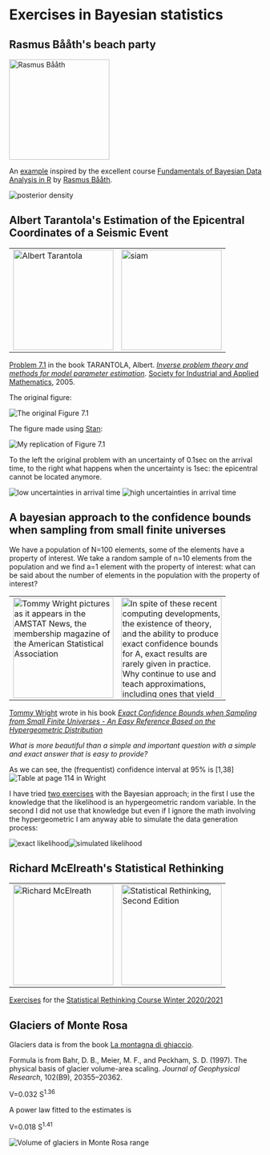 # Exercises in Bayesian statistics

##  Rasmus Bååth's beach party
<img alt='Rasmus Bååth' src='http://www.sumsar.net/images/rasmus1.jpeg' height='200'>

An [example](rasmus_baath_lake_beach_summer_party.R) inspired by the excellent course [Fundamentals of Bayesian Data Analysis in R](https://www.datacamp.com/courses/fundamentals-of-bayesian-data-analysis-in-r) by [Rasmus Bååth](http://www.sumsar.net/about.html).

![posterior density](posterior.png)

## Albert Tarantola's Estimation of the Epicentral Coordinates of a Seismic Event
<table>
<tr>
  <td>
<img alt='Albert Tarantola' src='https://upload.wikimedia.org/wikipedia/commons/3/31/YFB_2005-12_044.jpg' height='200'>
  </td>
  <td>
<img alt='siam' src='https://epubs.siam.org/na101/home/literatum/publisher/siam/books/content/ot/2005/1.9780898717921/1.9780898717921/production/1.9780898717921.cover.jpg' height='200'>
  </td>
  </tr>
</table>

[Problem 7.1](Estimation_of_the_Epicentral_Coordinates_of_a_Seismic_Event.R) in the book TARANTOLA, Albert. [*Inverse problem theory and methods for model parameter estimation*](http://www.ipgp.fr/~tarantola/Files/Professional/Books/InverseProblemTheory.pdf). [Society for Industrial and Applied Mathematics](https://epubs.siam.org/doi/book/10.1137/1.9780898717921), 2005.

The original figure:

![The original Figure 7.1](Tarantola-fig7_1.png)

The figure made using [Stan](https://mc-stan.org/):

![My replication of Figure 7.1](Estimation_of_the_Epicentral_Coordinates_of_a_Seismic_Event.png)

To the left the original problem with an uncertainty of 0.1sec on the arrival time,
to the right what happens when the uncertainty is 1sec: the epicentral cannot be
located anymore.

![low uncertainties in arrival time](epicentral-low_uncertainties_in_time_of_arrival.png)
![high uncertainties in arrival time](epicentral-high_uncertainties_in_time_of_arrival.png)

## A bayesian approach to the confidence bounds when sampling from small finite universes
We have a population of N=100 elements, some of the elements have a property of interest.
We take a random sample of n=10 elements from the population and we find a=1 element with 
the property of interest: what can be said about the number of elements in the population
with the property of interest?

<table>
  <tr>
    <td>
<img alt='Tommy Wright pictures as it appears in the AMSTAT News, the membership magazine of the American Statistical Association'
src='https://magazine.amstat.org/wp-content/uploads/2020/02/Wright_Tommy.jpg'
     height='200'></td>
<td><img alt='In spite of these recent computing developments, the existence of theory, and the ability to produce exact confidence bounds for A, exact results are rarely given in practice. Why continue to use and teach approximations, including ones that yield bad results for certain cases, for such a common and simple problem when exact and simple methods can be used?'
src='https://images.springer.com/sgw/books/medium/9780387975153.jpg'
         height=200'></td>
           </tr>
</table>

[Tommy Wright](https://www.census.gov/research/researchers/profile.php?cv_sub=div&cv_profile=3743)
 wrote in his book
[*Exact Confidence Bounds when Sampling from Small Finite Universes - 
An Easy Reference Based on the Hypergeometric Distribution*](https://www.springer.com/gp/book/9780387975153)

*What is more beautiful than a simple and important
question with a simple and exact answer that is easy
to provide?*

As we can see, the (frequentist) confidence interval at 95% is [1,38]
![Table at page 114 in Wright](Wright_pag114.jpg)

I have tried [two exercises](proportion_from_a_finite_universe.R) with the Bayesian approach;
in the first I use the knowledge that the likelihood is an hypergeometric random
variable.
In the second I did not use that knowledge but even if I 
ignore the math involving the hypergeometric I am anyway 
able to simulate the data generation process:

![exact likelihood](proportion_from_a_finite_universe-1.png)![simulated likelihood](proportion_from_a_finite_universe-2.png)


## Richard McElreath's Statistical Rethinking
<table>
  <tr>
    <td>
<img alt='Richard McElreath'
src='https://xcelab.net/rm/wp-content/uploads/2020/03/Kjp6Lib_400x400-300x300.jpg'
     height='200'></td>
<td><img alt='Statistical Rethinking, Second Edition'
src='https://images.routledge.com/common/jackets/amazon/978036713/9780367139919.jpg'
         height=200'></td>
           </tr>
</table>
  
[Exercises](statistical_rethinking_2020/readme.MD) for the [Statistical Rethinking Course Winter 2020/2021](https://github.com/rmcelreath/stat_rethinking_2020)

## Glaciers of Monte Rosa
Glaciers data is from the book [La montagna di ghiaccio](http://www.glaciologia.it/wp-content/uploads/vari/La%20Montagna%20di%20Ghiaccio.pdf).
  
Formula is from Bahr, D. B., Meier, M. F., and Peckham, S. D.
(1997). The physical basis of glacier
volume-area scaling. *Journal of
Geophysical Research*, 102(B9),
20355–20362.
  
  V=0.032 S<sup>1.36</sup>

A power law fitted to the estimates is
  
  V=0.018 S<sup>1.41</sup>
  
![Volume of glaciers in Monte Rosa range](monte_rosa_glaciers.png)
